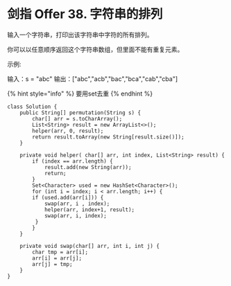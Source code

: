 # 剑指 Offer 38. 字符串的排列

输入一个字符串，打印出该字符串中字符的所有排列。

你可以以任意顺序返回这个字符串数组，但里面不能有重复元素。

示例:

输入：s = "abc" 输出：\["abc","acb","bac","bca","cab","cba"\]

{% hint style="info" %}
要用set去重
{% endhint %}

```text
class Solution {
    public String[] permutation(String s) {
        char[] arr = s.toCharArray();
        List<String> result = new ArrayList<>();
        helper(arr, 0, result);
        return result.toArray(new String[result.size()]);
    }

    private void helper( char[] arr, int index, List<String> result) {
        if (index == arr.length) {
            result.add(new String(arr));
            return;
        }
        Set<Character> used = new HashSet<Character>();
        for (int i = index; i < arr.length; i++) {
        if (used.add(arr[i])) {
            swap(arr, i , index);
            helper(arr, index+1, result);
            swap(arr, i, index);
         }
        }
    }

    private void swap(char[] arr, int i, int j) {
        char tmp = arr[i];
        arr[i] = arr[j];
        arr[j] = tmp;
    }
}
```





